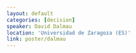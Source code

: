```yaml
---
layout: default
categories: [decision]
speaker: David Dalmau
location: 'Universidad de Zaragoza (ES)'
link: poster/dalmau
---
```

